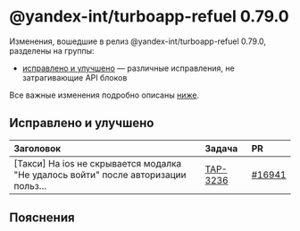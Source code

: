 # @yandex-int/turboapp-refuel 0.79.0

<!-- ЧЕЛОВЕЧЕСКОЕ ВСТУПЛЕНИЕ -->

Изменения, вошедшие в релиз @yandex-int/turboapp-refuel 0.79.0, разделены на группы:

* [исправлено и улучшено](#Исправлено-и-улучшено) — различные исправления, не затрагивающие API блоков

Все важные изменения подробно описаны [ниже](#Пояснения).

## Исправлено и улучшено

| Заголовок                                                                        | Задача     | PR       |
| :------------------------------------------------------------------------------- | :--------- | :------- |
| [Такси] На ios не скрывается модалка "Не удалось войти" после авторизации польз… | [TAP-3236] | [#16941] |

## Пояснения

[TAP-3236]: https://st.yandex-team.ru/TAP-3236
[#16941]: https://github.yandex-team.ru/search-interfaces/frontend/pull/16941
